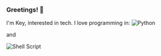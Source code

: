 ### Greetings! 👋

I'm Key, interested in tech. I love programming in:
![Python](https://img.shields.io/badge/python-3670A0?style=for-the-badge&logo=python&logoColor=ffdd54) 

and 

![Shell Script](https://img.shields.io/badge/shell_script-%23121011.svg?style=for-the-badge&logo=gnu-bash&logoColor=white)
